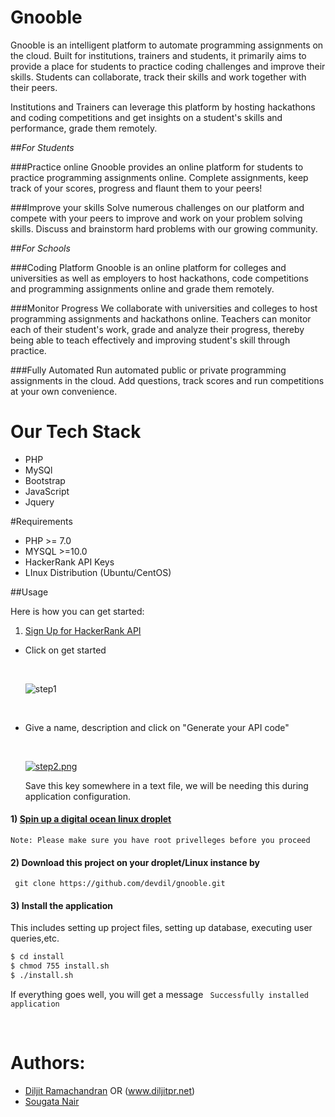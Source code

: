 
Gnooble
==============================================

Gnooble is an intelligent platform to automate programming assignments on the cloud. Built for institutions, trainers and students, it primarily aims to provide a place for students to practice coding challenges and improve their skills. Students can collaborate, track their skills and work together with their peers.

Institutions and Trainers can leverage this platform by hosting hackathons and coding competitions and get insights on a student's skills and performance, grade them remotely.


##_For Students_

###Practice online
Gnooble provides an online platform for students to practice programming assignments online. Complete assignments, keep track of your scores, progress and flaunt them to your peers!

###Improve your skills
Solve numerous challenges on our platform and compete with your peers to improve and work on your problem solving skills. Discuss and brainstorm hard problems with our growing community.

##_For Schools_

###Coding Platform
Gnooble is an online platform for colleges and universities as well as employers to host hackathons, code competitions and programming assignments online and grade them remotely.

###Monitor Progress
We collaborate with universities and colleges to host programming assignments and hackathons online. Teachers can monitor each of their student's work, grade and analyze their progress, thereby being able to teach effectively and improving student's skill through practice.

###Fully Automated
Run automated public or private programming assignments in the cloud. Add questions, track scores and run competitions at your own convenience.


Our Tech Stack
===============================================
* PHP 
* MySQl
* Bootstrap
* JavaScript
* Jquery

#Requirements 
* PHP >= 7.0
* MYSQL >=10.0
* HackerRank API Keys
* LInux Distribution (Ubuntu/CentOS) 

##Usage

Here is how you can get started:

1) [Sign Up for HackerRank API](https://www.hackerrank.com/api)

* Click on get started

  ​

  ![step1](https://s27.postimg.org/o5wmqe5f7/hackerrank_api.png)

  ​

* Give a name, description and click on "Generate your API code"

  ​

  [![step2.png](https://s23.postimg.org/db3xoh2p7/step2.png)](https://postimg.org/image/ongj69bdz/)

  Save this key somewhere in a text file, we will be needing this during application configuration.

#### 1)  [Spin up a digital ocean linux droplet](https://www.digitalocean.com/)

    Note: Please make sure you have root privelleges before you proceed
#### 2)  Download this project on your droplet/Linux instance by

  ``` git clone https://github.com/devdil/gnooble.git```

#### 3)  Install the application

 This includes setting up project files, setting up database, executing user queries,etc.


```bash
$ cd install
$ chmod 755 install.sh
$ ./install.sh
```


If everything goes well, you will get a message
       ``` Successfully installed application```


​     




Authors:
=================

* [Diljit Ramachandran](www.facebook.com/diljitpr) OR (www.diljitpr.net)
* [Sougata Nair](https://sougatanair.com)



